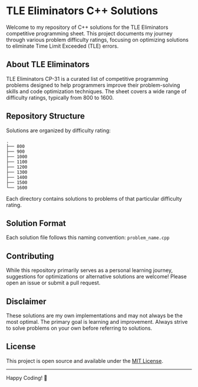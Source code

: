 # TLE Eliminators C++ Solutions

Welcome to my repository of C++ solutions for the TLE Eliminators competitive programming sheet. This project documents my journey through various problem difficulty ratings, focusing on optimizing solutions to eliminate Time Limit Exceeded (TLE) errors.

## About TLE Eliminators

TLE Eliminators CP-31 is a curated list of competitive programming problems designed to help programmers improve their problem-solving skills and code optimization techniques. The sheet covers a wide range of difficulty ratings, typically from 800 to 1600.

## Repository Structure

Solutions are organized by difficulty rating:

```
.
├── 800
├── 900
├── 1000
├── 1100
├── 1200
├── 1300
├── 1400
├── 1500
└── 1600
```

Each directory contains solutions to problems of that particular difficulty rating.

## Solution Format

Each solution file follows this naming convention:
`problem_name.cpp`

## Contributing

While this repository primarily serves as a personal learning journey, suggestions for optimizations or alternative solutions are welcome! Please open an issue or submit a pull request.

## Disclaimer

These solutions are my own implementations and may not always be the most optimal. The primary goal is learning and improvement. Always strive to solve problems on your own before referring to solutions.

## License

This project is open source and available under the [MIT License](LICENSE).

---

Happy Coding! 🚀
